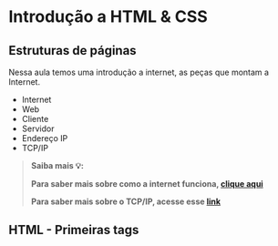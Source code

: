 # Introdução a HTML & CSS
## Estruturas de páginas

Nessa aula temos uma introdução a internet, as peças que montam a Internet.

- Internet
- Web
- Cliente
- Servidor
- Endereço IP
- TCP/IP

><b>Saiba mais<b/> 💡: 
>
>Para saber mais sobre como a internet funciona, [clique aqui](https://developer.mozilla.org/pt-BR/docs/Learn/Common_questions/Web_mechanics/How_does_the_Internet_work#a_internet_e_a_web)
>
>Para saber mais sobre o TCP/IP, acesse esse [link](https://pt.wikipedia.org/wiki/TCP/IP)

## HTML - Primeiras tags
